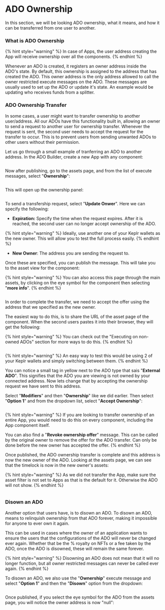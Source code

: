 # ADO Ownership

In this section, we will be looking  ADO ownership, what it means, and how it can be transferred from one user to another.&#x20;

### What is ADO Ownership

{% hint style="warning" %}
In case of Apps, the user address creating the App will receive ownership over all the components.
{% endhint %}

Whenever an ADO is created, it registers an owner address inside the ADO's state. By default,  this ownership is assigned to the address that has created the ADO.  This owner address is the only address allowed to call the owner restricted execute messages on the ADO. These messages are usually used to set up the ADO or update it's state. An example would be updating who receives funds from a splitter.&#x20;

### ADO Ownership Transfer

In some cases, a user might want to transfer ownership to another user/address. All our ADOs have this functionality built in, allowing an owner to send a request to another user for ownership transfer. Whenever the request is sent, the second user needs to accept the request for the transfer to occur. This is to prevent users from sending unwanted ADOs to other users without their permission.

Let us go through a small example of tranferring an ADO to another address. In the ADO Builder, create a new App with any component:

<figure><img src="../.gitbook/assets/Screenshot 2024-10-08 at 5.34.51 PM.png" alt=""><figcaption></figcaption></figure>

Now after publishing, go to the assets page, and from the list of execute messages, select "**Ownership**":

<figure><img src="../.gitbook/assets/Screenshot 2024-10-08 at 5.43.53 PM.png" alt=""><figcaption></figcaption></figure>

This will open up the ownership panel:

<figure><img src="../.gitbook/assets/Screenshot 2024-10-08 at 5.56.53 PM.png" alt=""><figcaption></figcaption></figure>

To send a transfership request, select "**Update Onwer**". Here we can specify the following:

* **Expiration:** Specify the time when the request expires. After it is reached, the second user can no longer accept ownership of the ADO.

{% hint style="warning" %}
Ideally, use another one of your Keplr wallets as the new owner. This will allow you to test the full process easily.
{% endhint %}

* **New Owner**: The address you are sending the request to.&#x20;

Once these are specified, you can publish the message. This will take you to the asset view for the component:

{% hint style="warning" %}
You can also access this page through the main assets, by clicking on the eye symbol for the component then selecting "**more info**".
{% endhint %}

<figure><img src="../.gitbook/assets/Screenshot 2024-10-08 at 6.03.03 PM.png" alt=""><figcaption></figcaption></figure>

In order to complete the transfer, we need to accept the offer using the address that we specified as the new owner. &#x20;

The easiest way to do this, is to share the URL of the asset page of the component. When the second users pastes it into their browser, they will get the following:

{% hint style="warning" %}
You can check out the "Executing on non-owned ADOs" section for more ways to do this.
{% endhint %}

<figure><img src="../.gitbook/assets/Screenshot 2024-10-08 at 8.55.01 PM.png" alt=""><figcaption></figcaption></figure>

{% hint style="warning" %}
An easy way to test this would be using 2 of your Keplr wallets and simply switching between them.
{% endhint %}

You can notice a small tag in yellow next to the ADO type that sais "**External ADO**". This signifies that the ADO you are viewing is not owned by your connected address. Now lets change that by accepting the ownership request we have sent to this address.&#x20;

Select "**Modifiers**" and then "**Ownership**" like we did earlier. Then select "**Option 1**" and from the dropdown list, select "**Accept Ownership**":



<figure><img src="../.gitbook/assets/Screenshot 2024-10-08 at 9.04.54 PM.png" alt=""><figcaption></figcaption></figure>

{% hint style="warning" %}
If you are looking to transfer ownership of an entire App, you would need to do this on every component, including the App component itself.

You can also find a "**Revoke ownership offer**" message. This can be called by the original owner to remove the offer for the ADO transfer. Can only be done before the new owner has accepted the offer.
{% endhint %}

Once published, the ADO ownership transfer is complete and this address is now the new owner of the ADO. Looking at the assets page, we can see that the timelock is now in the new owner's assets:

{% hint style="warning" %}
As we did not transfer the App, make sure the asset filter is not set to Apps as that is the default for it. Otherwise the ADO will not show.
{% endhint %}

<figure><img src="../.gitbook/assets/Screenshot 2024-10-08 at 9.08.15 PM.png" alt=""><figcaption></figcaption></figure>

### Disown an ADO

Another option that users have, is to disown an ADO. To disown an ADO, means to relinquish ownership from that ADO forever, making it impossible for anyone to ever own it again.&#x20;

This can be used in cases where the owner of an application wants to ensure the users that the configurations of the ADO will never be changed ever again. Whether that be the % royalty on NFTs or a fee taken by the ADO, once the ADO is disowned, these will remain the same forever.

{% hint style="warning" %}
Disowning an ADO does not mean that it will no longer function, but all owner restricted messages can never be called ever again.
{% endhint %}

To disown an ADO, we also use the "**Ownership**" execute message and select "**Option 1**" and then the "**Disown**" option from the dropdown:

<figure><img src="../.gitbook/assets/Screenshot 2024-10-08 at 9.34.31 PM.png" alt=""><figcaption></figcaption></figure>

Once published, if you select the eye symbol for the ADO from the assets page, you will notice the owner address is now "null":

<figure><img src="../.gitbook/assets/Screenshot 2024-10-08 at 9.38.22 PM.png" alt=""><figcaption></figcaption></figure>

